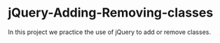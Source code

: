 # jQuery-Adding-Removing-classes
In this project we practice the use of jQuery to add or remove classes.
